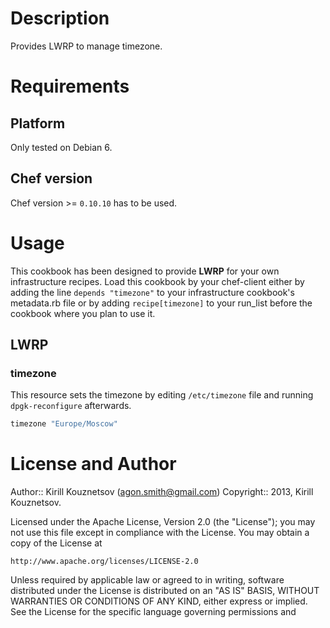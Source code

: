 # Description

Provides LWRP to manage timezone.

# Requirements

## Platform

Only tested on Debian 6.

## Chef version

Chef version >= `0.10.10` has to be used.

# Usage

This cookbook has been designed to provide **LWRP** for your own infrastructure recipes.
Load this cookbook by your chef-client either by adding the line `depends "timezone"` to your infrastructure cookbook's metadata.rb file or by adding `recipe[timezone]` to your run\_list before the cookbook where you plan to use it. 

## LWRP

### timezone

This resource sets the timezone by editing `/etc/timezone` file and running `dpgk-reconfigure` afterwards.

```ruby
timezone "Europe/Moscow"
```

# License and Author

Author:: Kirill Kouznetsov (<agon.smith@gmail.com>)
Copyright:: 2013, Kirill Kouznetsov.

Licensed under the Apache License, Version 2.0 (the "License");
you may not use this file except in compliance with the License.
You may obtain a copy of the License at

    http://www.apache.org/licenses/LICENSE-2.0

Unless required by applicable law or agreed to in writing, software
distributed under the License is distributed on an "AS IS" BASIS,
WITHOUT WARRANTIES OR CONDITIONS OF ANY KIND, either express or implied.
See the License for the specific language governing permissions and

